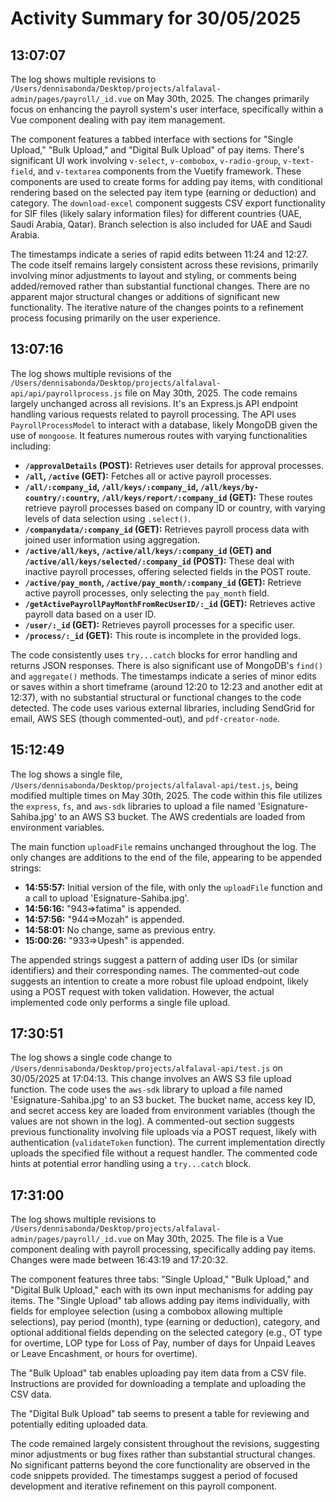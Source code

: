 # Activity Summary for 30/05/2025

## 13:07:07
The log shows multiple revisions to `/Users/dennisabonda/Desktop/projects/alfalaval-admin/pages/payroll/_id.vue` on May 30th, 2025.  The changes primarily focus on enhancing the payroll system's user interface, specifically within a Vue component dealing with pay item management.

The component features a tabbed interface with sections for "Single Upload," "Bulk Upload," and "Digital Bulk Upload" of pay items.  There's significant UI work involving `v-select`, `v-combobox`, `v-radio-group`, `v-text-field`, and `v-textarea` components from the Vuetify framework. These components are used to create forms for adding pay items, with conditional rendering based on the selected pay item type (earning or deduction) and category. The `download-excel` component suggests CSV export functionality for SIF files (likely salary information files) for different countries (UAE, Saudi Arabia, Qatar). Branch selection is also included for UAE and Saudi Arabia.

The timestamps indicate a series of rapid edits between 11:24 and 12:27.  The code itself remains largely consistent across these revisions, primarily involving minor adjustments to layout and styling, or comments being added/removed rather than substantial functional changes.  There are no apparent major structural changes or additions of significant new functionality.  The iterative nature of the changes points to a refinement process focusing primarily on the user experience.


## 13:07:16
The log shows multiple revisions of the `/Users/dennisabonda/Desktop/projects/alfalaval-api/api/payrollprocess.js` file on May 30th, 2025.  The code remains largely unchanged across all revisions.  It's an Express.js API endpoint handling various requests related to payroll processing.  The API uses `PayrollProcessModel` to interact with a database, likely MongoDB given the use of `mongoose`. It features numerous routes with varying functionalities including:

* **`/approvalDetails` (POST):**  Retrieves user details for approval processes.
* **`/all`, `/active` (GET):** Fetches all or active payroll processes.
* **`/all/:company_id`, `/all/keys/:company_id`, `/all/keys/by-country/:country`, `/all/keys/report/:company_id` (GET):** These routes retrieve payroll processes based on company ID or country, with varying levels of data selection using `.select()`.
* **`/companydata/:company_id` (GET):**  Retrieves payroll process data with joined user information using aggregation.
* **`/active/all/keys`, `/active/all/keys/:company_id` (GET) and `/active/all/keys/selected/:company_id` (POST):** These deal with inactive payroll processes, offering selected fields in the POST route.
* **`/active/pay_month`, `/active/pay_month/:company_id` (GET):** Retrieve active payroll processes, only selecting the `pay_month` field.
* **`/getActivePayrollPayMonthFromRecUserID/:_id` (GET):**  Retrieves active payroll data based on a user ID.
* **`/user/:_id` (GET):** Retrieves payroll processes for a specific user.
* **`/process/:_id` (GET):** This route is incomplete in the provided logs.

The code consistently uses `try...catch` blocks for error handling and returns JSON responses.  There is also significant use of MongoDB's `find()` and `aggregate()` methods. The timestamps indicate a series of minor edits or saves within a short timeframe (around 12:20 to 12:23 and another edit at 12:37), with no substantial structural or functional changes to the code detected.  The code uses various external libraries, including SendGrid for email, AWS SES (though commented-out), and `pdf-creator-node`.


## 15:12:49
The log shows a single file, `/Users/dennisabonda/Desktop/projects/alfalaval-api/test.js`, being modified multiple times on May 30th, 2025.  The code within this file utilizes the `express`, `fs`, and `aws-sdk` libraries to upload a file named 'Esignature-Sahiba.jpg' to an AWS S3 bucket.  The AWS credentials are loaded from environment variables.

The main function `uploadFile` remains unchanged throughout the log.  The only changes are additions to the end of the file, appearing to be appended strings:

* **14:55:57:** Initial version of the file, with only the `uploadFile` function and a call to upload 'Esignature-Sahiba.jpg'.
* **14:56:16:**  "943=>fatima" is appended.
* **14:57:56:** "944=>Mozah" is appended.
* **14:58:01:** No change, same as previous entry.
* **15:00:26:** "933=>Upesh" is appended.

The appended strings suggest a pattern of adding user IDs (or similar identifiers) and their corresponding names.  The commented-out code suggests an intention to create a more robust file upload endpoint, likely using a POST request with token validation.  However, the actual implemented code only performs a single file upload.


## 17:30:51
The log shows a single code change to `/Users/dennisabonda/Desktop/projects/alfalaval-api/test.js` on 30/05/2025 at 17:04:13.  This change involves an AWS S3 file upload function. The code uses the `aws-sdk` library to upload a file named 'Esignature-Sahiba.jpg' to an S3 bucket.  The bucket name, access key ID, and secret access key are loaded from environment variables (though the values are not shown in the log).  A commented-out section suggests previous functionality involving file uploads via a POST request, likely with authentication (`validateToken` function). The current implementation directly uploads the specified file without a request handler.  The commented code hints at potential error handling using a `try...catch` block.


## 17:31:00
The log shows multiple revisions to `/Users/dennisabonda/Desktop/projects/alfalaval-admin/pages/payroll/_id.vue` on May 30th, 2025.  The file is a Vue component dealing with payroll processing, specifically adding pay items.  Changes were made between 16:43:19 and 17:20:32.

The component features three tabs: "Single Upload," "Bulk Upload," and "Digital Bulk Upload," each with its own input mechanisms for adding pay items.  The "Single Upload" tab allows adding pay items individually, with fields for employee selection (using a combobox allowing multiple selections), pay period (month), type (earning or deduction), category, and optional additional fields depending on the selected category (e.g., OT type for overtime, LOP type for Loss of Pay, number of days for Unpaid Leaves or Leave Encashment, or hours for overtime).

The "Bulk Upload" tab enables uploading pay item data from a CSV file. Instructions are provided for downloading a template and uploading the CSV data.

The "Digital Bulk Upload" tab seems to present a table for reviewing and potentially editing uploaded data.


The code remained largely consistent throughout the revisions, suggesting minor adjustments or bug fixes rather than substantial structural changes.  No significant patterns beyond the core functionality are observed in the code snippets provided.  The timestamps suggest a period of focused development and iterative refinement on this payroll component.
